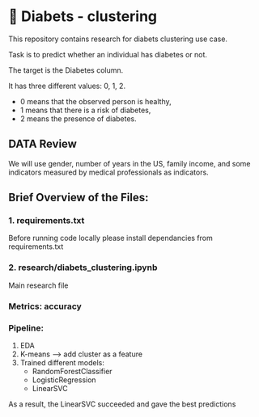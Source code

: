 # 🚀 Diabets - clustering

This repository contains research for diabets clustering use case.

Task is to predict whether an individual has diabetes or not.

The target is the Diabetes column.

It has three different values: 0, 1, 2.
- 0 means that the observed person is healthy,
- 1 means that there is a risk of diabetes,
- 2 means the presence of diabetes.

## DATA Review
We will use gender, number of years in the US, family income, and some indicators measured by medical professionals as indicators.

## Brief Overview of the Files:
### 1. requirements.txt
Before running code locally please install dependancies from requirements.txt

### 2. research/diabets_clustering.ipynb
Main research file

### Metrics: accuracy

### Pipeline:
1. EDA
2. K-means --> add cluster as a feature
4. Trained different models:
	- RandomForestClassifier
	- LogisticRegression
	- LinearSVC

As a result, the LinearSVC succeeded and gave the best predictions





